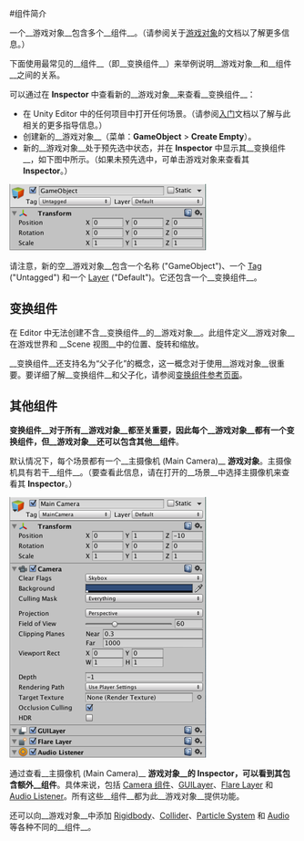 #组件简介


一个__游戏对象__包含多个__组件__。（请参阅关于[游戏对象](GameObjects.html)的文档以了解更多信息。）

下面使用最常见的__组件__（即__变换组件__）来举例说明__游戏对象__和__组件__之间的关系。

可以通过在 __Inspector__ 中查看新的__游戏对象__来查看__变换组件__：

* 在 Unity Editor 中的任何项目中打开任何场景。（请参阅[入门](GettingStarted.html)文档以了解与此相关的更多指导信息。）
* 创建新的__游戏对象__（菜单：__GameObject__ > __Create Empty__）。
* 新的__游戏对象__处于预先选中状态，并在 __Inspector__ 中显示其__变换组件__，如下图中所示。（如果未预先选中，可单击游戏对象来查看其 __Inspector__。）


![新的空游戏对象的 Inspector 中显示了变换组件](../uploads/Main/EmptyGO.png)

请注意，新的空__游戏对象__包含一个名称 ("GameObject")、一个 [Tag](Tags.html) ("Untagged") 和一个 [Layer](Layers.html) ("Default")。它还包含一个__变换组件__。


变换组件
-----------------------

在 Editor 中无法创建不含__变换组件__的__游戏对象__。此组件定义__游戏对象__在游戏世界和 __Scene 视图__中的位置、旋转和缩放。

__变换组件__还支持名为“父子化”的概念，这一概念对于使用__游戏对象__很重要。要详细了解__变换组件__和父子化，请参阅[变换组件参考页面](class-Transform.html)。


其他组件
----------------


__变换组件__对于所有__游戏对象__都至关重要，因此每个__游戏对象__都有一个变换组件，但__游戏对象__还可以包含其他__组件__。

默认情况下，每个场景都有一个__主摄像机 (Main Camera)__ __游戏对象__。主摄像机具有若干__组件__。（要查看此信息，请在打开的__场景__中选择主摄像机来查看其 __Inspector__。）


![主摄像机是一种游戏对象 - 默认情况下，每个场景中都有一个主摄像机，并且默认情况下主摄像机具有多个组件](../uploads/Main/GameObject-maincamera.png)

通过查看__主摄像机 (Main Camera)__ __游戏对象__的 __Inspector__，可以看到其包含额外__组件__。具体来说，包括 [Camera 组件](class-Camera.html)、[GUILayer](class-GUILayer.html)、[Flare Layer](class-FlareLayer.html) 和 [Audio Listener](class-AudioListener.html)。所有这些__组件__都为此__游戏对象__提供功能。

还可以向__游戏对象__中添加 [Rigidbody](RigidbodiesOverview.html)、[Collider](CollidersOverview.html)、[Particle System](PartSysWhatIs.html) 和 [Audio](AudioOverview.html) 等各种不同的__组件__。
